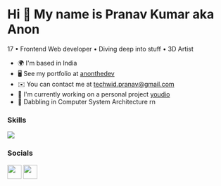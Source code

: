 Hi 👋 My name is Pranav Kumar aka Anon
=====================

17 • Frontend Web developer • Diving deep into stuff • 3D Artist

* 🌍  I'm based in India
* 🖥️  See my portfolio at [anonthedev](http://anonthedev.vercel.app)
* ✉️  You can contact me at [techwid.pranav@gmail.com](mailto:techwid.pranav@gmail.com)
* 🚀  I'm currently working on a personal project [youdio](https://youdio.xyz/)
* 🧠  Dabbling in Computer System Architecture rn

### Skills

<p align="left">
<a href="https://skillicons.dev">
    <img src="https://skillicons.dev/icons?i=html,css,js,ts,react,next,redux,git,supabase,firebase,tailwind,bootstrap,blender&theme=dark&perline=7" />
  </a>
</p>

### Socials

<p align="left"> <a href="https://discord.com/users/||Anonthedev#2291" target="_blank" rel="noreferrer"><img src="https://raw.githubusercontent.com/danielcranney/readme-generator/main/public/icons/socials/discord.svg" width="32" height="32" /></a> <a href="https://www.twitter.com/anonthedev" target="_blank" rel="noreferrer"><img src="https://raw.githubusercontent.com/danielcranney/readme-generator/main/public/icons/socials/twitter.svg" width="32" height="32" /></a></p>
